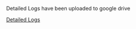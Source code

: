 Detailed Logs have been uploaded to google drive

[Detailed Logs](https://drive.google.com/drive/folders/1vZh4me-VpUhWxts7PyF3jnm0NJ-lGL_O?usp=sharing)
